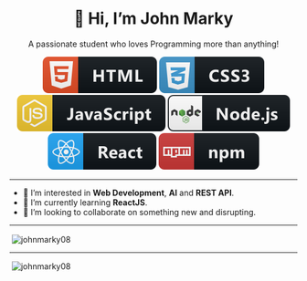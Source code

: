 <h1 align="center">👋 Hi, I’m John Marky</h1>
<p align="center">A passionate student who loves Programming more than anything!</p>

<div align="center" style="margin-bottom: 10px">
  <img onClick="https://github.com/johnmarky08" src="https://raw.githubusercontent.com/MikeCodesDotNET/ColoredBadges/master/svg/dev/languages/html.svg" alt="html" style="max-width: 100%;">
  <img src="https://raw.githubusercontent.com/MikeCodesDotNET/ColoredBadges/master/svg/dev/languages/css3.svg" alt="css3" style="max-width: 100%;">
  <img src="https://raw.githubusercontent.com/MikeCodesDotNET/ColoredBadges/master/svg/dev/languages/js.svg" alt="js" style="max-width: 100%;">
  <img src="https://raw.githubusercontent.com/MikeCodesDotNET/ColoredBadges/master/svg/dev/frameworks/nodejs.svg" alt="nodejs" style="max-width: 100%;">
  <img src="https://raw.githubusercontent.com/MikeCodesDotNET/ColoredBadges/master/svg/dev/frameworks/react.svg" alt="react" style="max-width: 100%;">
  <img src="https://raw.githubusercontent.com/MikeCodesDotNET/ColoredBadges/master/svg/dev/services/npm.svg" alt="npm" style="max-width: 100%;">
  
</div>

<hr />

- 👀 I’m interested in **Web Development**, **AI** and **REST API**.
- 🌱 I’m currently learning **ReactJS**.
- 💞️ I’m looking to collaborate on something new and disrupting.

<hr />

<p>&nbsp;<img align="center" src="https://github-readme-stats.vercel.app/api/top-langs/?username=johnmarky08&layout=compact" alt="johnmarky08" /></p>

<hr />

<p>&nbsp;<img align="center" src="https://github-readme-stats.vercel.app/api?username=johnmarky08&show_icons=true&locale=en" alt="johnmarky08" /></p>
